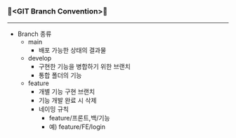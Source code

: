 ### 🎐\<GIT Branch Convention>🎐

---

- Branch 종류
  - main
    - 배포 가능한 상태의 결과물
  - develop
    - 구현한 기능을 병합하기 위한 브랜치
    - 통합 폴더의 기능
  - feature
    - 개별 기능 구현 브랜치
    - 기능 개발 완료 시 삭제
    - 네이밍 규칙
      - feature/프론트,백/기능
      - 예) feature/FE/login